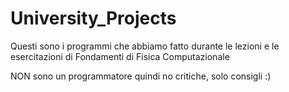 # University_Projects

Questi sono i programmi che abbiamo fatto durante le lezioni e le esercitazioni di Fondamenti di Fisica Computazionale

NON sono un programmatore quindi no critiche, solo consigli :)
